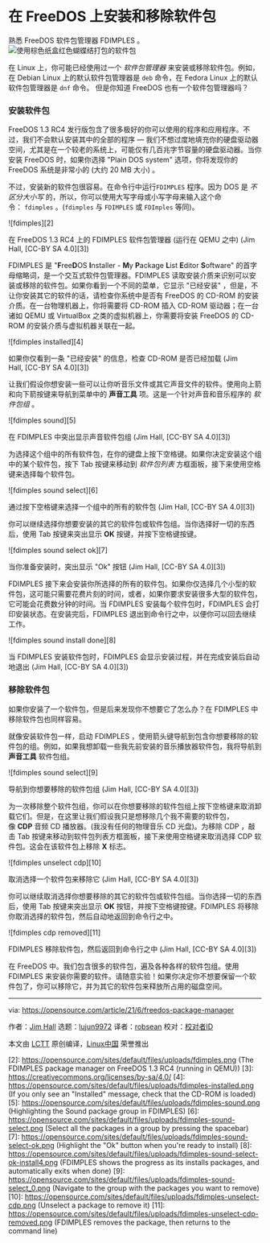 [#]: subject: (Install and remove software packages on FreeDOS)
[#]: via: (https://opensource.com/article/21/6/freedos-package-manager)
[#]: author: (Jim Hall https://opensource.com/users/jim-hall)
[#]: collector: (lujun9972)
[#]: translator: (robsean)
[#]: reviewer: ( )
[#]: publisher: ( )
[#]: url: ( )

在 FreeDOS 上安装和移除软件包
======
熟悉 FreeDOS 软件包管理器 FDIMPLES 。
![使用棕色纸盒红色蝴蝶结打包的软件包][1]

在 Linux 上，你可能已经使用过一个 _软件包管理器_ 来安装或移除软件包。例如，在 Debian Linux 上的默认软件包管理器是 `deb` 命令，在 Fedora Linux 上的默认软件包管理器是 `dnf` 命令。 但是你知道 FreeDOS 也有一个软件包管理器吗？

### 安装软件包

FreeDOS 1.3 RC4 发行版包含了很多极好的你可以使用的程序和应用程序。不过，我们不会默认安装其中的全部的程序 — 我们不想过度地填充你的硬盘驱动器空间，尤其是在一个较老的系统上，可能仅有几百兆字节容量的硬盘驱动器。当你安装 FreeDOS 时，如果你选择 "Plain DOS system" 选项，你将发现你的 FreeDOS 系统是非常小的 (大约 20 MB 大小) 。

不过，安装新的软件包很容易。在命令行中运行`FDIMPLES` 程序。因为 DOS 是 _不区分大小写_ 的，所以，你可以使用大写字母或小写字母来输入这个命令： `fdimples` 。(`fdimples` 与 `FDIMPLES` 或 `FDImples` 等同)。

![fdimples][2]

在 FreeDOS 1.3 RC4 上的 FDIMPLES 软件包管理器 (运行在 QEMU 之中)
(Jim Hall, [CC-BY SA 4.0][3])

FDIMPLES 是 "**F**ree**D**OS **I**nstaller - **M**y **P**ackage **L**ist **E**ditor **S**oftware" 的首字母缩略词，是一个交互式软件包管理器。FDIMPLES 读取安装介质来识别可以安装或移除的软件包。如果你看到一个不同的菜单，它显示 "已经安装" ，但是，不让你安装其它的软件的话，请检查你系统中是否有 FreeDOS 的 CD-ROM 的安装介质。在一台物理机器上，你将需要将 CD-ROM 插入 CD-ROM 驱动器；在一台诸如 QEMU 或 VirtualBox 之类的虚拟机器上，你需要将安装 FreeDOS 的 CD-ROM 的安装介质与虚拟机器关联在一起。

![fdimples installed][4]

如果你仅看到一条 "已经安装" 的信息，检查 CD-ROM 是否已经加载
(Jim Hall, [CC-BY SA 4.0][3])

让我们假设你想安装一些可以让你听音乐文件或其它声音文件的软件。使用向上箭和向下箭按键来导航到菜单中的 **声音工具** 项。这是一个针对声音和音乐程序的 _软件包组_ 。

![fdimples sound][5]

在 FDIMPLES 中突出显示声音软件包组
(Jim Hall, [CC-BY SA 4.0][3])

为选择这个组中的所有软件包，在你的键盘上按下空格键。如果你决定安装这个组中的某个软件包，按下 Tab 按键来移动到 _软件包列表_ 方框面板，接下来使用空格键来选择每个软件包。

![fdimples sound select][6]

通过按下空格键来选择一个组中的所有的软件包
(Jim Hall, [CC-BY SA 4.0][3])

你可以继续选择你想要安装的其它的软件包或软件包组。当你选择好一切的东西后，使用 Tab 按键来突出显示 **OK** 按键，并按下空格键按键。

![fdimples sound select ok][7]

当你准备安装时，突出显示 "Ok" 按钮
(Jim Hall, [CC-BY SA 4.0][3])

FDIMPLES 接下来会安装你所选择的所有的软件包。如果你仅选择几个小型的软件包，这可能只需要花费片刻的时间，或者，如果你要求安装很多大型的软件包，它可能会花费数分钟的时间。当 FDIMPLES 安装每个软件包时，FDIMPLES 会打印安装状态。在安装完后，FDIMPLES 退出到命令行之中，以便你可以回去继续工作。

![fdimples sound install done][8]

当 FDIMPLES 安装软件包时，FDIMPLES 会显示安装过程，并在完成安装后自动地退出
(Jim Hall, [CC-BY SA 4.0][3])

### 移除软件包

如果你安装了一个软件包，但是后来发现你不想要它了怎么办？在 FDIMPLES 中移除软件包也同样容易。

就像安装软件包一样，启动 FDIMPLES ，使用箭头键导航到包含你想要移除的软件包的组。例如，如果我想卸载一些我先前安装的音乐播放器软件包，我将导航到 **声音工具** 软件包组。

![fdimples sound select][9]

导航到你想要移除的软件包组
(Jim Hall, [CC-BY SA 4.0][3])

为一次移除整个软件包组，你可以在你想要移除的软件包组上按下空格键来取消卸载它们。但是，在这里让我们假设我只是想移除几个我不需要的软件包，像 **CDP** 音频 CD 播放器。(我没有任何的物理音乐 CD 光盘)。为移除 CDP ，敲击 Tab 按键来移动到软件包列表方框面板，接下来使用空格键来取消选择 CDP 软件包。这会在该软件包上移除 **X** 标志。

![fdimples unselect cdp][10]

取消选择一个软件包来移除它
(Jim Hall, [CC-BY SA 4.0][3])

你可以继续取消选择你想要移除的其它的软件包或软件包组。当你选择一切的东西后，使用 Tab 按键来突出显示 **OK** 按钮，并按下空格键按键。FDIMPLES 将移除你取消选择的软件包，然后自动地返回到命令行之中。

![fdimples cdp removed][11]

FDIMPLES 移除软件包，然后返回到命令行之中
(Jim Hall, [CC-BY SA 4.0][3])

在 FreeDOS 中。我们包含很多的软件包，遍及各种各样的软件包组。使用 FDIMPLES 来安装你需要的软件。请随意实验！如果你决定你不想要保留一个软件包了，你可以移除它，并为其它的软件包来释放所占用的磁盘空间。

--------------------------------------------------------------------------------

via: https://opensource.com/article/21/6/freedos-package-manager

作者：[Jim Hall][a]
选题：[lujun9972][b]
译者：[robsean](https://github.com/robsean)
校对：[校对者ID](https://github.com/校对者ID)

本文由 [LCTT](https://github.com/LCTT/TranslateProject) 原创编译，[Linux中国](https://linux.cn/) 荣誉推出

[a]: https://opensource.com/users/jim-hall
[b]: https://github.com/lujun9972
[1]: https://opensource.com/sites/default/files/styles/image-full-size/public/lead-images/brown-package-red-bow.jpg?itok=oxZYQzH- (Package wrapped with brown paper and red bow)
[2]: https://opensource.com/sites/default/files/uploads/fdimples.png (The FDIMPLES package manager on FreeDOS 1.3 RC4 (running in QEMU))
[3]: https://creativecommons.org/licenses/by-sa/4.0/
[4]: https://opensource.com/sites/default/files/uploads/fdimples-installed.png (If you only see an "Installed" message, check that the CD-ROM is loaded)
[5]: https://opensource.com/sites/default/files/uploads/fdimples-sound.png (Highlighting the Sound package group in FDIMPLES)
[6]: https://opensource.com/sites/default/files/uploads/fdimples-sound-select.png (Select all the packages in a group by pressing the spacebar)
[7]: https://opensource.com/sites/default/files/uploads/fdimples-sound-select-ok.png (Highlight the "Ok" button when you're ready to install)
[8]: https://opensource.com/sites/default/files/uploads/fdimples-sound-select-ok-install4.png (FDIMPLES shows the progress as its installs packages, and automatically exits when done)
[9]: https://opensource.com/sites/default/files/uploads/fdimples-sound-select_0.png (Navigate to the group with the packages you want to remove)
[10]: https://opensource.com/sites/default/files/uploads/fdimples-unselect-cdp.png (Unselect a package to remove it)
[11]: https://opensource.com/sites/default/files/uploads/fdimples-unselect-cdp-removed.png (FDIMPLES removes the package, then returns to the command line)
